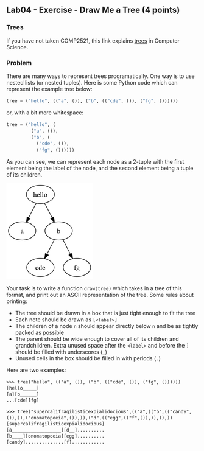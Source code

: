 ## Lab04 - Exercise - Draw Me a Tree (4 points)

### Trees

If you have not taken COMP2521, this link explains [trees](https://www.freecodecamp.org/news/all-you-need-to-know-about-tree-data-structures-bceacb85490c/) in Computer Science.

### Problem

There are many ways to represent trees programatically. One way is to use nested lists (or nested tuples). Here is some Python code which can represent the example tree below:

```python
tree = ("hello", (("a", ()), ("b", (("cde", ()), ("fg", ())))))
```

or, with a bit more whitespace:

```python
tree = ("hello", (
         ("a", ()),
         ("b", (
           ("cde", ()),
           ("fg", ())))))
```

As you can see, we can represent each node as a 2-tuple with the first element being the label of the node, and the second element being a tuple of its children.

![Figure 1](figure1.png)

Your task is to write a function `draw(tree)` which takes in a tree of this format, and print out an ASCII representation of the tree. Some rules about printing:

* The tree should be drawn in a box that is just tight enough to fit the tree
* Each note should be drawn as `[<label>]`
* The children of a node `n` should appear directly below `n` and be as tightly packed as possible
* The parent should be wide enough to cover all of its children and grandchildren. Extra unused space after the `<label>` and before the `]` should be filled with underscores (`_`)
* Unused cells in the box should be filled in with periods (`.`)

Here are two examples:

```
>>> tree("hello", (("a", ()), ("b", (("cde", ()), ("fg", ())))))
[hello_____]
[a][b______]
...[cde][fg]
```

```
>>> tree("supercalifragilisticexpialidocious",(("a",(("b",(("candy",()),)),("onomatopoeia",()),)),("d",(("egg",(("f",()),)),)),))
[supercalifragilisticexpialidocious]
[a__________________][d__]..........
[b____][onomatopoeia][egg]..........
[candy]..............[f]............
```
